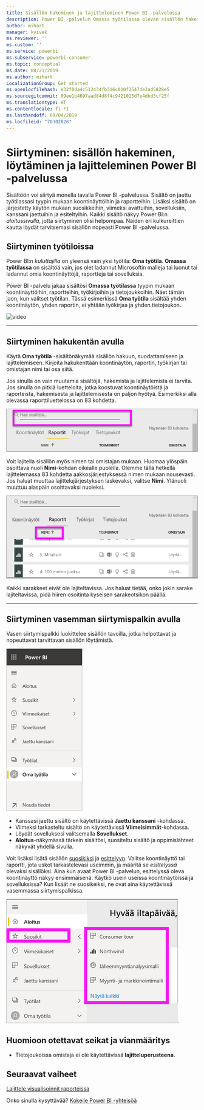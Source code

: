 ```yaml
---
title: Sisällön hakeminen ja lajitteleminen Power BI -palvelussa
description: Power BI -palvelun Omassa työtilassa olevan sisällön hakemisen ja lajittelemisen ohjeet
author: mihart
manager: kvivek
ms.reviewer: ''
ms.custom: ''
ms.service: powerbi
ms.subservice: powerbi-consumer
ms.topic: conceptual
ms.date: 08/21/2019
ms.author: mihart
LocalizationGroup: Get started
ms.openlocfilehash: e32f0da4c512434fb316c010f2547de3ad5828e5
ms.sourcegitcommit: 09ee1b4697aad84d8f4c9421015d7e4dbd3cf25f
ms.translationtype: HT
ms.contentlocale: fi-FI
ms.lasthandoff: 09/04/2019
ms.locfileid: "70302826"
---
```

# <a name="navigation-searching-finding-and-sorting-content-in-power-bi-service"></a>Siirtyminen: sisällön hakeminen, löytäminen ja lajitteleminen Power BI -palvelussa
Sisältöön voi siirtyä monella tavalla Power BI -palvelussa. Sisältö on jaettu työtilassasi tyypin mukaan koontinäyttöihin ja raportteihin.  Lisäksi sisältö on järjestetty käytön mukaan suosikkeihin, viimeksi avattuihin, sovelluksiin, kanssani jaettuihin ja esiteltyihin. Kaikki sisältö näkyy Power BI:n *aloitussivulla*, jotta siirtyminen olisi helpompaa. Näiden eri kulkureittien kautta löydät tarvitsemasi sisällön nopeasti Power BI -palvelussa.  

## <a name="navigation-within-workspaces"></a>Siirtyminen työtiloissa

Power BI:n *kuluttajilla* on yleensä vain yksi työtila: **Oma työtila**. **Omassa työtilassa** on sisältöä vain, jos olet ladannut Microsoftin malleja tai luonut tai ladannut omia koontinäyttöjä, raportteja tai sovelluksia.  

Power BI -palvelu jakaa sisältösi **Omassa työtilassa** tyypin mukaan koontinäyttöihin, raportteihin, työkirjoihin ja tietojoukkoihin. Näet tämän jaon, kun valitset työtilan. Tässä esimerkissä **Oma työtila** sisältää yhden koontinäytön, yhden raportin, ei yhtään työkirjaa ja yhden tietojoukon.

![video](./media/end-user-search-sort/myworkspace/myworkspace.gif)

________________________________________
## <a name="navigation-using-the-search-field"></a>Siirtyminen hakukentän avulla
Käytä **Oma työtila** -sisältönäkymää sisällön hakuun, suodattamiseen ja lajittelemiseen. Kirjoita hakukenttään koontinäytön, raportin, työkirjan tai omistajan nimi tai osa siitä.  

Jos sinulla on vain muutamia sisältöjä, hakemista ja lajittelemista ei tarvita.  Jos sinulla on pitkiä luetteloita, jotka koostuvat koontinäytöistä ja raporteista, hakemisesta ja lajittelemisesta on paljon hyötyä. Esimerkiksi alla olevassa raporttiluettelossa on 83 kohdetta. 

![hae raporttia](./media/end-user-experience/power-bi-search.png)

Voit lajitella sisällön myös nimen tai omistajan mukaan. Huomaa ylöspäin osoittava nuoli **Nimi**-kohdan oikealle puolella. Olemme tällä hetkellä lajittelemassa 83 kohdetta aakkosjärjestyksessä nimen mukaan nousevasti. Jos haluat muuttaa lajittelujärjestyksen laskevaksi, valitse **Nimi**. Ylänuoli muuttuu alaspäin osoittavaksi nuoleksi.

![lajittele sisältö](./media/end-user-experience/power-bi-sort-new.png)

Kaikki sarakkeet eivät ole lajiteltavissa. Jos haluat tietää, onko jokin sarake lajiteltavissa, pidä hiiren osoitinta kyseisen sarakeotsikon päällä.

___________________________________________________________________
## <a name="navigation-using-the-left-nav-bar"></a>Siirtyminen vasemman siirtymispalkin avulla
Vasen siirtymispalkki luokittelee sisällön tavoilla, jotka helpottavat ja nopeuttavat tarvittavan sisällön löytämistä.  

![vasen siirtymispalkki](./media/end-user-search-sort/power-bi-navbar.png)


- Kanssasi jaettu sisältö on käytettävissä **Jaettu kanssani** -kohdassa.
- Viimeksi tarkasteltu sisältö on käytettävissä **Viimeisimmät**-kohdassa. 
- Löydät sovelluksesi valitsemalla **Sovellukset**.
- **Aloitus**-näkymässä tärkein sisältösi, suositeltu sisältö ja oppimislähteet näkyvät yhdellä sivulla.

Voit lisäksi lisätä sisällön [suosikiksi](end-user-favorite.md) ja [esittelyyn](end-user-featured.md). Valitse koontinäyttö tai raportti, jota uskot tarkastelevasi useimmin, ja määritä se *esittelyssä* olevaksi sisällöksi. Aina kun avaat Power BI -palvelun, esittelyssä oleva koontinäyttö näkyy ensimmäisenä. Käytkö usein useissa koontinäytöissä ja sovelluksissa? Kun lisäät ne suosikeiksi, ne ovat aina käytettävissä vasemmassa siirtymispalkissa.

![Suosikit-pikaikkuna](./media/end-user-search-sort/power-bi-favorite.png).



## <a name="considerations-and-troubleshooting"></a>Huomioon otettavat seikat ja vianmääritys
* Tietojoukoissa omistaja ei ole käytettävissä **lajitteluperusteena**.

## <a name="next-steps"></a>Seuraavat vaiheet
[Lajittele visualisoinnit raporteissa](end-user-change-sort.md)

Onko sinulla kysyttävää? [Kokeile Power BI -yhteisöä](http://community.powerbi.com/)
